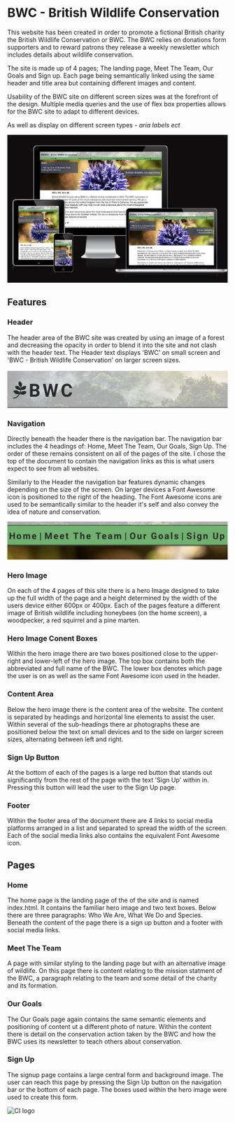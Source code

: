# BWC - British Wildlife Conservation

This website has been created in order to promote a fictional British charity the British Wildlife Conservation or BWC. The BWC relies on donations form supporters and to reward patrons they release a weekly newsletter which includes details about wildlife conservation. 

The site is made up of 4 pages; The landing page, Meet The Team, Our Goals and Sign up. Each page being semantically linked using the same header and title area but containing different images and content. 

Usability of the BWC site on different screen sizes was at the forefront of the design. Multiple media queries and the use of flex box properties allows for the BWC site to adapt to different devices. 

As well as display on different screen types - *aria labels ect*

![alt text](am-i-responsive-readme.jpg)

## Features

### Header
The header area of the BWC site was created by using an image of a forest and decreasing the opacity in order to blend it into the site and not clash with the header text. The Header text displays 'BWC' on small screen and 'BWC - British Wildlife Conservation' on larger screen sizes. 

![alt text](header-readme.jpg)

### Navigation
Directly beneath the header there is the navigation bar. The navigation bar includes the 4 headings of: Home, Meet The Team, Our Goals, Sign Up. The order of these remains consistent on all of the pages of the site. I chose the top of the document to contain the navigation links as this is what users expect to see from all websites. 

Similarly to the Header the navigation bar features dynamic changes depending on the size of the screen. On larger devices a Font Awesome icon is positioned to the right of the heading. The Font Awesome icons are used to be semantically similar to the header it's self and also convey the idea of nature and conservation. 

![alt text](nav-bar-readme.jpg)

### Hero Image 
On each of the 4 pages of this site there is a hero Image designed to take up the full width of the page and a height determined by the width of the users device either 600px or 400px. Each of the pages feature a different image of British wildlife including honeybees (on the home screen), a woodpecker, a red squirrel and a pine marten. 

### Hero Image Conent Boxes
Within the hero image there are two boxes positioned close to the upper-right and lower-left of the hero image. The top box contains both the abbreviated and full name of the BWC. The lower box denotes which page the user is on as well as the same Font Awesome icon used in the header. 

### Content Area
Below the hero image there is the content area of the website. The content is separated by headings and horizontal line elements to assist the user. Within several of the sub-headings there ar photographs these are positioned below the text on small devices and to the side on larger screen sizes, alternating between left and right. 

### Sign Up Button
At the bottom of each of the pages is a large red button that stands out significantly from the rest of the page with the text 'Sign Up' within in. Pressing this button will lead the user to the Sign Up page. 

### Footer
Within the footer area of the document there are 4 links to social media platforms arranged in a list and separated to spread the width of the screen. Each of the social media links also contains the equivalent Font Awesome icon. 


## Pages

### Home
The home page is the landing page of the of the site and is named index.html. It contains the familiar hero image and two text boxes. Below there are three paragraphs: Who We Are, What We Do and Species. Beneath the content of the page there is a sign up button and a footer with social media links. 

### Meet The Team
A page with similar styling to the landing page but with an alternative image of wildlife. On this page there is content relating to the mission statment of the BWC, a paragraph relating to the team and some detail of the charity and its formation. 

### Our Goals 
The Our Goals page again contains the same semantic elements and positioning of content ut a different photo of nature. Within the content there is detail on the conservation action taken by the BWC and how the BWC uses its newsletter to teach others about conservation. 

### Sign Up 
The signup page contains a large central form and background image. The user can reach this page by pressing the Sign Up button on the navigation bar or the bottom of each page. The boxes used within the hero image were used to create this form. 







![CI logo](https://codeinstitute.s3.amazonaws.com/fullstack/ci_logo_small.png)

